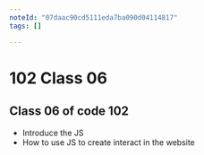 ```yaml
---
noteId: "07daac90cd5111eda7ba090d04114817"
tags: []

---
```


# 102 Class 06

## Class 06 of code 102

- Introduce the JS
- How to use JS to create interact in the website
